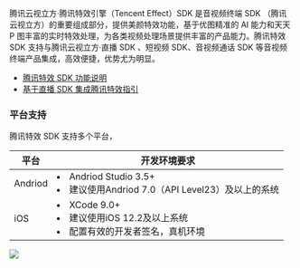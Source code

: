 腾讯云视立方·腾讯特效引擎（Tencent Effect）SDK 是音视频终端 SDK （腾讯云视立方）的重要组成部分，提供美颜特效功能，基于优图精准的 AI 能力和天天 P 图丰富的实时特效处理，为各类视频处理场景提供丰富的产品能力。腾讯特效 SDK 支持与腾讯云视立方·直播 SDK 、短视频 SDK、音视频通话 SDK 等音视频终端产品集成，高效便捷，优势尤为明显。

- [腾讯特效 SDK 功能说明](https://cloud.tencent.com/document/product/616/67043)
- [基于直播 SDK 集成腾讯特效指引](https://cloud.tencent.com/document/product/616/65883)

### 平台支持
腾讯特效 SDK 支持多个平台，

| 平台 | 开发环境要求 | 
|---------|------------------|
| Andriod | <li> Andriod Studio 3.5+ <li> 建议使用Andriod 7.0（API Level23）及以上的系统| 
|iOS | <li> XCode 9.0+ <li> 建议使用iOS 12.2及以上系统<li> 配置有效的开发者签名，真机环境| 



![](https://qcloudimg.tencent-cloud.cn/raw/a0369e33a9a822aa9656a956c399d2c1.jpg#pic_center )
